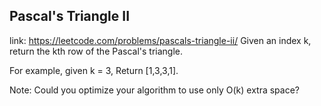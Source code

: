 ## Pascal's Triangle II 
link: <https://leetcode.com/problems/pascals-triangle-ii/>
Given an index k, return the kth row of the Pascal's triangle.


For example, given k = 3,
Return [1,3,3,1].



Note:
Could you optimize your algorithm to use only O(k) extra space?

